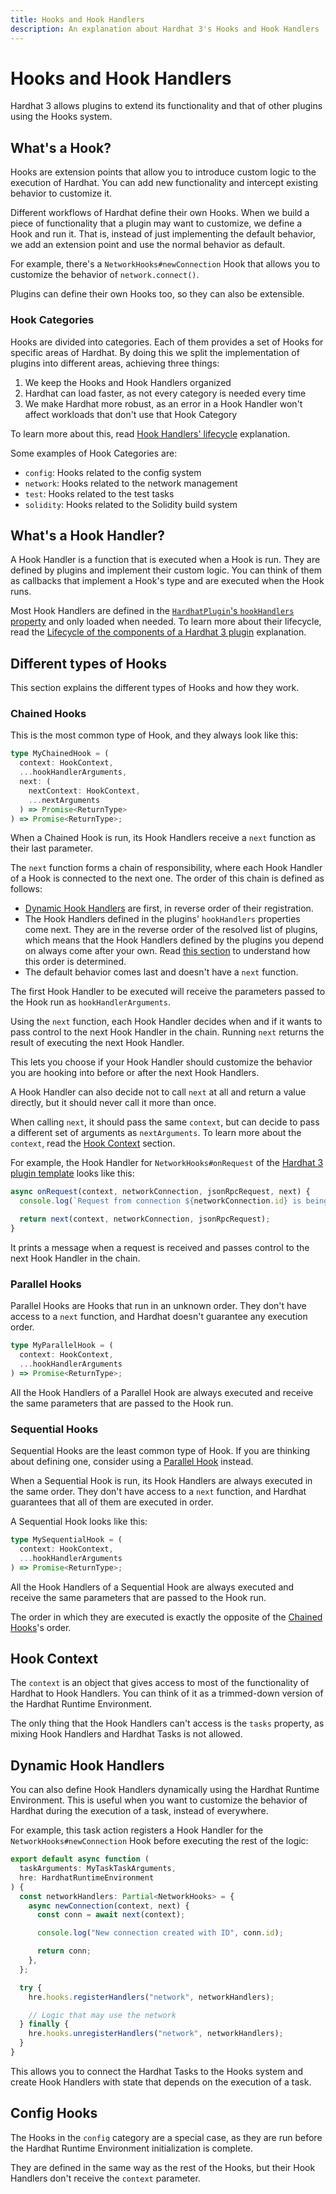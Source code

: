 ```yaml
---
title: Hooks and Hook Handlers
description: An explanation about Hardhat 3's Hooks and Hook Handlers
---
```


# Hooks and Hook Handlers

Hardhat 3 allows plugins to extend its functionality and that of other plugins using the Hooks system.

## What's a Hook?

Hooks are extension points that allow you to introduce custom logic to the execution of Hardhat. You can add new functionality and intercept existing behavior to customize it.

Different workflows of Hardhat define their own Hooks. When we build a piece of functionality that a plugin may want to customize, we define a Hook and run it. That is, instead of just implementing the default behavior, we add an extension point and use the normal behavior as default.

For example, there's a `NetworkHooks#newConnection` Hook that allows you to customize the behavior of `network.connect()`.

Plugins can define their own Hooks too, so they can also be extensible.

### Hook Categories

Hooks are divided into categories. Each of them provides a set of Hooks for specific areas of Hardhat. By doing this we split the implementation of plugins into different areas, achieving three things:

1. We keep the Hooks and Hook Handlers organized
2. Hardhat can load faster, as not every category is needed every time
3. We make Hardhat more robust, as an error in a Hook Handler won't affect workloads that don't use that Hook Category

To learn more about this, read [Hook Handlers' lifecycle](./lifecycle.md#hook-handlers-lifecycle) explanation.

Some examples of Hook Categories are:

- `config`: Hooks related to the config system
- `network`: Hooks related to the network management
- `test`: Hooks related to the test tasks
- `solidity`: Hooks related to the Solidity build system

## What's a Hook Handler?

A Hook Handler is a function that is executed when a Hook is run. They are defined by plugins and implement their custom logic. You can think of them as callbacks that implement a Hook's type and are executed when the Hook runs.

Most Hook Handlers are defined in the [`HardhatPlugin`'s `hookHandlers` property](../reference/hardhat-plugin-object.md#hookhandlers) and only loaded when needed. To learn more about their lifecycle, read the [Lifecycle of the components of a Hardhat 3 plugin](../explanations/lifecycle.md) explanation.

## Different types of Hooks

This section explains the different types of Hooks and how they work.

### Chained Hooks

This is the most common type of Hook, and they always look like this:

<!-- prettier-ignore-start -->
```ts
type MyChainedHook = (
  context: HookContext,
  ...hookHandlerArguments,
  next: (
    nextContext: HookContext,
    ...nextArguments
  ) => Promise<ReturnType>
) => Promise<ReturnType>;
```
<!-- prettier-ignore-end -->

When a Chained Hook is run, its Hook Handlers receive a `next` function as their last parameter.

The `next` function forms a chain of responsibility, where each Hook Handler of a Hook is connected to the next one. The order of this chain is defined as follows:

- [Dynamic Hook Handlers](#dynamic-hook-handlers) are first, in reverse order of their registration.
- The Hook Handlers defined in the plugins' `hookHandlers` properties come next. They are in the reverse order of the resolved list of plugins, which means that the Hook Handlers defined by the plugins you depend on always come after your own. Read [this section](./lifecycle.md#plugin-list-resolution) to understand how this order is determined.
- The default behavior comes last and doesn't have a `next` function.

The first Hook Handler to be executed will receive the parameters passed to the Hook run as `hookHandlerArguments`.

Using the `next` function, each Hook Handler decides when and if it wants to pass control to the next Hook Handler in the chain. Running `next` returns the result of executing the next Hook Handler.

This lets you choose if your Hook Handler should customize the behavior you are hooking into before or after the next Hook Handlers.

A Hook Handler can also decide not to call `next` at all and return a value directly, but it should never call it more than once.

When calling `next`, it should pass the same `context`, but can decide to pass a different set of arguments as `nextArguments`. To learn more about the `context`, read the [Hook Context](#hook-context) section.

For example, the Hook Handler for `NetworkHooks#onRequest` of the [Hardhat 3 plugin template](https://github.com/NomicFoundation/hardhat3-plugin-template/) looks like this:

```ts
async onRequest(context, networkConnection, jsonRpcRequest, next) {
  console.log(`Request from connection ${networkConnection.id} is being processed — Method: ${jsonRpcRequest.method}`);

  return next(context, networkConnection, jsonRpcRequest);
}
```

It prints a message when a request is received and passes control to the next Hook Handler in the chain.

### Parallel Hooks

Parallel Hooks are Hooks that run in an unknown order. They don't have access to a `next` function, and Hardhat doesn't guarantee any execution order.

```ts
type MyParallelHook = (
  context: HookContext,
  ...hookHandlerArguments
) => Promise<ReturnType>;
```

All the Hook Handlers of a Parallel Hook are always executed and receive the same parameters that are passed to the Hook run.

### Sequential Hooks

Sequential Hooks are the least common type of Hook. If you are thinking about defining one, consider using a [Parallel Hook](#parallel-hooks) instead.

When a Sequential Hook is run, its Hook Handlers are always executed in the same order. They don't have access to a `next` function, and Hardhat guarantees that all of them are executed in order.

A Sequential Hook looks like this:

```ts
type MySequentialHook = (
  context: HookContext,
  ...hookHandlerArguments
) => Promise<ReturnType>;
```

All the Hook Handlers of a Sequential Hook are always executed and receive the same parameters that are passed to the Hook run.

The order in which they are executed is exactly the opposite of the [Chained Hooks](#chained-hooks)'s order.

## Hook Context

The `context` is an object that gives access to most of the functionality of Hardhat to Hook Handlers. You can think of it as a trimmed-down version of the Hardhat Runtime Environment.

The only thing that the Hook Handlers can't access is the `tasks` property, as mixing Hook Handlers and Hardhat Tasks is not allowed.

## Dynamic Hook Handlers

You can also define Hook Handlers dynamically using the Hardhat Runtime Environment. This is useful when you want to customize the behavior of Hardhat during the execution of a task, instead of everywhere.

For example, this task action registers a Hook Handler for the `NetworkHooks#newConnection` Hook before executing the rest of the logic:

```ts
export default async function (
  taskArguments: MyTaskTaskArguments,
  hre: HardhatRuntimeEnvironment
) {
  const networkHandlers: Partial<NetworkHooks> = {
    async newConnection(context, next) {
      const conn = await next(context);

      console.log("New connection created with ID", conn.id);

      return conn;
    },
  };

  try {
    hre.hooks.registerHandlers("network", networkHandlers);

    // Logic that may use the network
  } finally {
    hre.hooks.unregisterHandlers("network", networkHandlers);
  }
}
```

This allows you to connect the Hardhat Tasks to the Hooks system and create Hook Handlers with state that depends on the execution of a task.

## Config Hooks

The Hooks in the `config` category are a special case, as they are run before the Hardhat Runtime Environment initialization is complete.

They are defined in the same way as the rest of the Hooks, but their Hook Handlers don't receive the `context` parameter.
